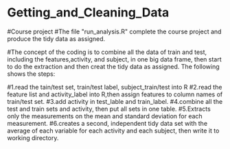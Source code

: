 # Getting_and_Cleaning_Data
#Course project
#The file "run_analysis.R" complete the course project and produce the tidy data as assigned.

#The concept of the coding is to combine all the data of train and test, including the features,activity, and subject, in one big data frame, then start to do the extraction and then creat the tidy data as assigned. The following shows the steps:

#1.read the tain/test set, train/test label, subject_train/test into R
#2.read the feature list and activity_label into R,then assign features to column names of train/test set.
#3.add activity in test_lable and train_label.
#4.combine all the test and train sets and activity, then put all sets in one table.
#5.Extracts only the measurements on the mean and standard deviation for each measurement.
#6.creates a second, independent tidy data set with the average of each variable for each activity and each subject, then write it to working directory.
